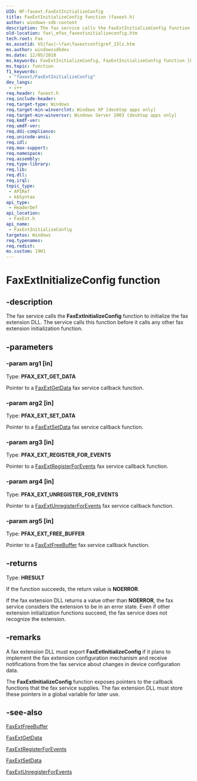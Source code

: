 ```yaml
---
UID: NF:faxext.FaxExtInitializeConfig
title: FaxExtInitializeConfig function (faxext.h)
author: windows-sdk-content
description: The fax service calls the FaxExtInitializeConfig function to initialize the fax extension DLL. The service calls this function before it calls any other fax extension initialization function.
old-location: fax\_mfax_faxextinitializeconfig.htm
tech.root: Fax
ms.assetid: VS|fax|~\fax\faxextconfigref_15lz.htm
ms.author: windowssdkdev
ms.date: 12/05/2018
ms.keywords: FaxExtInitializeConfig, FaxExtInitializeConfig function [Fax Service], _mfax_faxextinitializeconfig, fax._mfax_faxextinitializeconfig, faxext/FaxExtInitializeConfig
ms.topic: function
f1_keywords: 
 - "faxext/FaxExtInitializeConfig"
dev_langs:
 - c++
req.header: faxext.h
req.include-header: 
req.target-type: Windows
req.target-min-winverclnt: Windows XP [desktop apps only]
req.target-min-winversvr: Windows Server 2003 [desktop apps only]
req.kmdf-ver: 
req.umdf-ver: 
req.ddi-compliance: 
req.unicode-ansi: 
req.idl: 
req.max-support: 
req.namespace: 
req.assembly: 
req.type-library: 
req.lib: 
req.dll: 
req.irql: 
topic_type:
 - APIRef
 - kbSyntax
api_type:
 - HeaderDef
api_location:
 - FaxExt.h
api_name:
 - FaxExtInitializeConfig
targetos: Windows
req.typenames: 
req.redist: 
ms.custom: 19H1
---
```


# FaxExtInitializeConfig function


## -description


The fax service calls the <b>FaxExtInitializeConfig</b> function to initialize the fax extension DLL. The service calls this function before it calls any other fax extension initialization function.


## -parameters




### -param arg1 [in]

Type: <b>PFAX_EXT_GET_DATA</b>

Pointer to a <a href="https://docs.microsoft.com/previous-versions/windows/desktop/api/faxext/nf-faxext-faxextgetdata">FaxExtGetData</a> fax service callback function.


### -param arg2 [in]

Type: <b>PFAX_EXT_SET_DATA</b>

Pointer to a <a href="https://docs.microsoft.com/previous-versions/windows/desktop/api/faxext/nf-faxext-faxextsetdata">FaxExtSetData</a> fax service callback function.


### -param arg3 [in]

Type: <b>PFAX_EXT_REGISTER_FOR_EVENTS</b>

Pointer to a <a href="https://docs.microsoft.com/previous-versions/windows/desktop/api/faxext/nf-faxext-faxextregisterforevents">FaxExtRegisterForEvents</a> fax service callback function.


### -param arg4 [in]

Type: <b>PFAX_EXT_UNREGISTER_FOR_EVENTS</b>

Pointer to a <a href="https://docs.microsoft.com/previous-versions/windows/desktop/api/faxext/nf-faxext-faxextunregisterforevents">FaxExtUnregisterForEvents</a> fax service callback function.


### -param arg5 [in]

Type: <b>PFAX_EXT_FREE_BUFFER</b>

Pointer to a <a href="https://docs.microsoft.com/previous-versions/windows/desktop/api/faxext/nf-faxext-faxextfreebuffer">FaxExtFreeBuffer</a> fax service callback function.


## -returns



Type: <b>HRESULT</b>

If the function succeeds, the return value is <b>NOERROR</b>.





If the fax extension DLL returns a value other than <b>NOERROR</b>, the fax service considers the extension to be in an error state. Even if other extension initialization functions succeed, the fax service does not recognize the extension.





## -remarks



A fax extension DLL must export <b>FaxExtInitializeConfig</b> if it plans to implement the fax extension configuration mechanism and receive notifications from the fax service about changes in device configuration data.

The <b>FaxExtInitializeConfig</b> function exposes pointers to the callback functions that the fax service supplies. The fax extension DLL must store these pointers in a global variable for later use.




## -see-also




<a href="https://docs.microsoft.com/previous-versions/windows/desktop/api/faxext/nf-faxext-faxextfreebuffer">FaxExtFreeBuffer</a>



<a href="https://docs.microsoft.com/previous-versions/windows/desktop/api/faxext/nf-faxext-faxextgetdata">FaxExtGetData</a>



<a href="https://docs.microsoft.com/previous-versions/windows/desktop/api/faxext/nf-faxext-faxextregisterforevents">FaxExtRegisterForEvents</a>



<a href="https://docs.microsoft.com/previous-versions/windows/desktop/api/faxext/nf-faxext-faxextsetdata">FaxExtSetData</a>



<a href="https://docs.microsoft.com/previous-versions/windows/desktop/api/faxext/nf-faxext-faxextunregisterforevents">FaxExtUnregisterForEvents</a>
 

 

